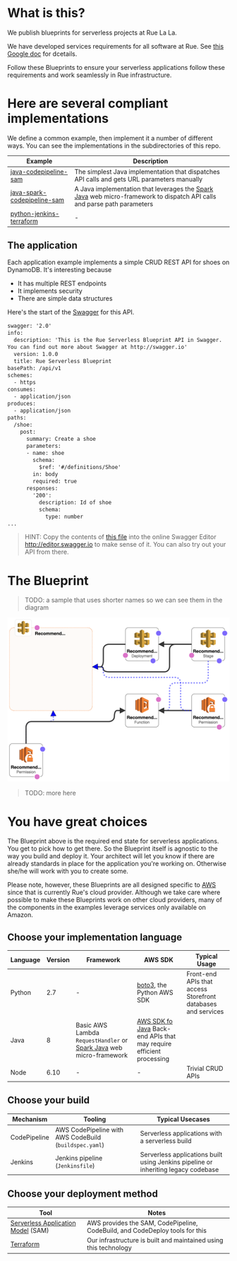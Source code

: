 # What is this?

We publish blueprints for serverless projects at Rue La La.

We have developed services requirements for all software at Rue. See [this Google doc](https://docs.google.com/a/ruelala.com/document/d/1U6ONvPqlqzx4KbaMP0pWVMac5TKtYRB66kKjilivleQ/edit?usp=sharing) for dcetails.

Follow these Blueprints to ensure your serverless applications follow these requirements and work seamlessly in Rue infrastructure.

# Here are several compliant implementations

We define a common example, then implement it a number of different ways. You can see the implementations in the subdirectories of this repo.

| Example | Description |
| --- | --- |
| [java-codepipeline-sam](java-codepipeline-sam) | The simplest Java implementation that dispatches API calls and gets URL parameters manually |
| [java-spark-codepipeline-sam](java-spark-codepipeline-sam) | A Java implementation that leverages the [Spark Java](http://sparkjava.com/) web micro-framework to dispatch API calls and parse path parameters |
| [python-jenkins-terraform](python-jenkins-terraform) | - |


## The application

Each application example implements a simple CRUD REST API for shoes on DynamoDB. It's interesting because
- It has multiple REST endpoints
- It implements security
- There are simple data structures

Here's the start of the [Swagger](http://swagger.io/) for this API.

```
swagger: '2.0'
info:
  description: 'This is the Rue Serverless Blueprint API in Swagger. You can find out more about Swagger at http://swagger.io'
  version: 1.0.0
  title: Rue Serverless Blueprint
basePath: /api/v1
schemes:
  - https
consumes:
  - application/json
produces:
  - application/json
paths:
  /shoe:
    post:
      summary: Create a shoe
      parameters:
      - name: shoe
        schema:
          $ref: '#/definitions/Shoe'
        in: body
        required: true
      responses:
        '200':
          description: Id of shoe
          schema:
            type: number
...
```

> HINT: Copy the contents of [this file](swagger.yaml) into the online Swagger Editor http://editor.swagger.io to make sense of it. You can also try out your API from there.

# The Blueprint

> TODO: a sample that uses shorter names so we can see them in the diagram

![The Blueprint](images/aws-blueprint.png)

> TODO: more here

# You have great choices

The Blueprint above is the required end state for serverless applications. You get to pick how to get there. So the Blueprint itself is agnostic to the way you build and deploy it. Your architect will let you know if there are already standards in place for the application you're working on. Otherwise she/he will work with you to create some.

Please note, however, these Blueprints are all designed specific to [AWS](https://aws.amazon.com/) since that is currently Rue's cloud provider. Although we take care where possible to make these Blueprints work on other cloud providers, many of the components in the examples leverage services only available on Amazon.

## Choose your implementation language

| Language | Version | Framework | AWS SDK | Typical Usage |
| --- | --- | --- | --- | --- |
| Python | 2.7 | - | [boto3](https://github.com/boto/boto3), the Python AWS SDK | Front-end APIs that access Storefront databases and services |
| Java | 8 | Basic AWS Lambda `RequestHandler` or [Spark Java](http://sparkjava.com/) web micro-framework | [AWS SDK fo Java](https://aws.amazon.com/sdk-for-java/) Back-end APIs that may require efficient  processing |
| Node | 6.10 | - | - | Trivial CRUD APIs |

## Choose your build

| Mechanism | Tooling | Typical Usecases |
| --- | --- | --- |
| CodePipeline | AWS CodePipeline with AWS CodeBuild (`buildspec.yaml`) | Serverless applications with a serverless build |
| Jenkins | Jenkins pipeline (`Jenkinsfile`) | Serverless applications built using Jenkins pipeline or inheriting legacy codebase |

## Choose your deployment method

| Tool | Notes |
| --- | --- |
| [Serverless Application Model](https://github.com/awslabs/serverless-application-model) (SAM) | AWS provides the SAM, CodePipeline, CodeBuild, and CodeDeploy tools for this |
| [Terraform](https://www.terraform.io/) | Our infrastructure is built and maintained using this technology |
